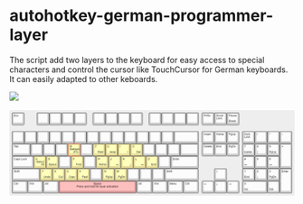 # autohotkey-german-programmer-layer
The script add two layers to the keyboard for easy access to special characters and control the cursor like TouchCursor for German keyboards. It can easily adapted to other keboards.



![](images/layer-for-special-character---activate-with-capslock-or-#.png)


![](images/layer-for-cursor-movement.png)
